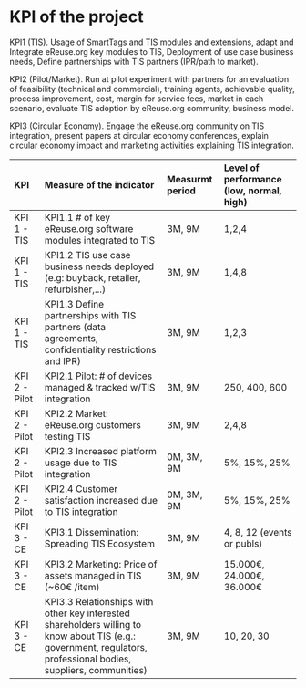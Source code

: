 # KPI of the project

KPI1 \(TIS\). Usage of SmartTags and TIS modules and extensions, adapt and Integrate eReuse.org key modules to TIS, Deployment of use case business needs, Define partnerships with TIS partners \(IPR/path to market\).

KPI2 \(Pilot/Market\). Run at pilot experiment with partners for an evaluation of feasibility \(technical and commercial\), training agents, achievable quality, process improvement, cost, margin for service fees, market in each scenario, evaluate TIS adoption by eReuse.org community, business model.

KPI3 \(Circular Economy\). Engage the eReuse.org community on TIS integration, present papers at circular economy conferences, explain circular economy impact and marketing activities explaining TIS integration.

| KPI | Measure of the indicator | Measurmt period | Level of performance \(low, normal, high\) |
| :--- | :--- | :--- | :--- |
| KPI 1 - TIS | KPI1.1 \# of key eReuse.org software modules integrated to TIS | 3M, 9M | 1,2,4 |
| KPI 1 - TIS | KPI1.2 TIS use case business needs deployed \(e.g: buyback, retailer, refurbisher,...\) | 3M, 9M | 1,4,8 |
| KPI 1 - TIS | KPI1.3 Define partnerships with TIS partners \(data agreements, confidentiality restrictions and IPR\) | 3M, 9M | 1,2,3 |
| KPI 2 - Pilot | KPI2.1 Pilot: \# of devices managed & tracked w/TIS integration | 3M, 9M | 250, 400, 600 |
| KPI 2 - Pilot | KPI2.2 Market: eReuse.org customers testing TIS | 3M, 9M | 2,4,8 |
| KPI 2 - Pilot | KPI2.3 Increased platform usage due to TIS integration | 0M, 3M, 9M | 5%, 15%, 25% |
| KPI 2 - Pilot | KPI2.4 Customer satisfaction increased due to TIS integration | 0M, 3M, 9M | 5%, 15%, 25% |
| KPI 3 - CE | KPI3.1 Dissemination: Spreading TIS Ecosystem | 3M, 9M | 4, 8, 12 \(events or publs\) |
| KPI 3 - CE | KPI3.2 Marketing: Price of assets managed in TIS \(~60€ /item\) | 3M, 9M | 15.000€, 24.000€, 36.000€ |
| KPI 3 - CE | KPI3.3 Relationships with other key interested shareholders willing to know about TIS \(e.g.: government, regulators, professional bodies, suppliers, communities\) | 3M, 9M | 10, 20, 30 |




